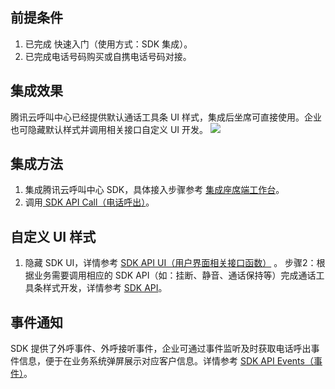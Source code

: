 ## 前提条件
1. 已完成 快速入门（使用方式：SDK 集成）。
2. 已完成电话号码购买或自携电话号码对接。

## 集成效果
腾讯云呼叫中心已经提供默认通话工具条 UI 样式，集成后坐席可直接使用。企业也可隐藏默认样式并调用相关接口自定义 UI 开发。
![](https://qcloudimg.tencent-cloud.cn/raw/65af020fb8181a5b7e4190fb43db5812.png)

## 集成方法 
1. 集成腾讯云呼叫中心 SDK，具体接入步骤参考 [集成座席端工作台](https://cloud.tencent.com/document/product/679/72042)。
2. 调用[ SDK API Call（电话呼出）](https://cloud.tencent.com/document/product/679/72044#.E7.94.B5.E8.AF.9D.E5.91.BC.E5.87.BA)。

## 自定义 UI 样式
1. 隐藏 SDK UI，详情参考 [SDK API UI（用户界面相关接口函数）](https://cloud.tencent.com/document/product/679/72044#ui.EF.BC.88.E7.94.A8.E6.88.B7.E7.95.8C.E9.9D.A2.E7.9B.B8.E5.85.B3.E6.8E.A5.E5.8F.A3.E5.87.BD.E6.95.B0.EF.BC.89) 。
步骤2：根据业务需要调用相应的 SDK API（如：挂断、静音、通话保持等）完成通话工具条样式开发，详情参考 [SDK API](https://cloud.tencent.com/document/product/679/72044)。

## 事件通知
SDK 提供了外呼事件、外呼接听事件，企业可通过事件监听及时获取电话呼出事件信息，便于在业务系统弹屏展示对应客户信息。详情参考 [SDK API Events（事件）](https://cloud.tencent.com/document/product/679/72044#events.EF.BC.88.E4.BA.8B.E4.BB.B6.EF.BC.89)。
